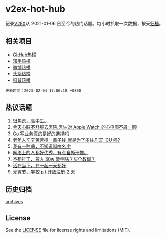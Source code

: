 # v2ex-hot-hub

 记录[V2EX](https://www.v2ex.com/)从 2021-01-06 日至今的热门话题。每小时抓取一次数据，按天[归档](archives)。
 
 ## 相关项目

- [GitHub热榜](https://github.com/lonnyzhang423/github-hot-hub)
- [知乎热榜](https://github.com/lonnyzhang423/zhihu-hot-hub)
- [微博热榜](https://github.com/lonnyzhang423/weibo-hot-hub)
- [头条热榜](https://github.com/lonnyzhang423/toutiao-hot-hub)
- [抖音热榜](https://github.com/lonnyzhang423/douyin-hot-hub)


 `更新时间：2023-02-04 17:06:18 +0800`

## 热议话题

1. [很焦虑，高中生。](https://www.v2ex.com/t/913073)
1. [今天心脏不舒服去医院,医生对 Apple Watch 的心电图不屑一顾](https://www.v2ex.com/t/913069)
1. [Go 写业务真的是好的选择吗](https://www.v2ex.com/t/912958)
1. [老年人辛辛苦苦攒一辈子钱 就是为了多住几天 ICU 吗?](https://www.v2ex.com/t/913080)
1. [我有一种病，不知道叫啥名字](https://www.v2ex.com/t/912972)
1. [网络上的人都好优秀，有点自惭形愧。](https://www.v2ex.com/t/912996)
1. [不想打工，投入 30w 能干啥？买个教训？](https://www.v2ex.com/t/913106)
1. [活在当下，在一起一天都好](https://www.v2ex.com/t/913070)
1. [元宵节，学校 p t 开放注册 2 天](https://www.v2ex.com/t/913044)

## 历史归档

[archives](archives)

## License

See the [LICENSE](LICENSE) file for license rights and limitations (MIT).

